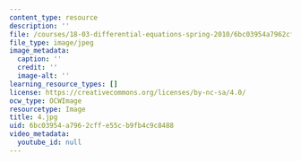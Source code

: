 ```yaml
---
content_type: resource
description: ''
file: /courses/18-03-differential-equations-spring-2010/6bc03954a7962cffe55cb9fb4c9c8488_4.jpg
file_type: image/jpeg
image_metadata:
  caption: ''
  credit: ''
  image-alt: ''
learning_resource_types: []
license: https://creativecommons.org/licenses/by-nc-sa/4.0/
ocw_type: OCWImage
resourcetype: Image
title: 4.jpg
uid: 6bc03954-a796-2cff-e55c-b9fb4c9c8488
video_metadata:
  youtube_id: null
---
```

